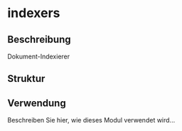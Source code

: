﻿# indexers

## Beschreibung
Dokument-Indexierer

## Struktur


## Verwendung
Beschreiben Sie hier, wie dieses Modul verwendet wird...
